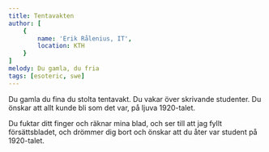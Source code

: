 ```yaml
---
title: Tentavakten
author: [
	{
		name: 'Erik Rålenius, IT',
		location: KTH
	}
]
melody: Du gamla, du fria
tags: [esoteric, swe]
---
```


Du gamla du fina du stolta tentavakt.
Du vakar över skrivande studenter.
Du önskar att allt kunde
bli som det var,
på ljuva 1920-talet.

Du fuktar ditt finger
och räknar mina blad,
och ser till att jag fyllt försättsbladet,
och drömmer dig bort
och önskar att du åter var
student på 1920-talet.
